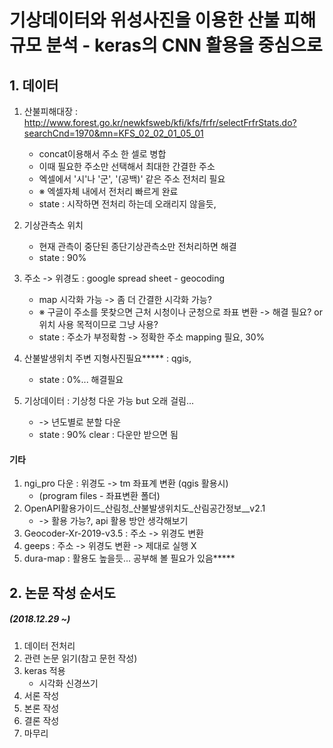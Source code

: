 # 기상데이터와 위성사진을 이용한 산불 피해규모 분석 - keras의 CNN 활용을 중심으로


## 1. 데이터 
1. 산불피해대장 : http://www.forest.go.kr/newkfsweb/kfi/kfs/frfr/selectFrfrStats.do?searchCnd=1970&mn=KFS_02_02_01_05_01
	- concat이용해서 주소 한 셀로 병합
	- 이때 필요한 주소만 선택해서 최대한 간결한 주소 
	- 엑셀에서 '시'나 '군', '(공백)' 같은 주소 전처리 필요
	- ※ 엑셀자체 내에서 전처리 빠르게 완료 
	- state : 시작하면 전처리 하는데 오래리지 않을듯, 

2. 기상관측소 위치
	- 현재 관측이 중단된 종단기상관측소만 전처리하면 해결
	- state : 90%

3. 주소 -> 위경도 : google spread sheet - geocoding
	- map 시각화 가능 -> 좀 더 간결한 시각화 가능?
	- ※ 구글이 주소를 못찾으면 근처 시청이나 군청으로 좌표 변환 -> 해결 필요? or 위치 사용 목적이므로 그냥 사용?
	- state : 주소가 부정확함 -> 정확한 주소 mapping 필요, 30%

4. 산불발생위치 주변 지형사진필요***** : qgis, 
	- state : 0%... 해결필요

5. 기상데이터 : 기상청 다운 가능 but 오래 걸림...
	- -> 년도별로 분할 다운
	- state : 90% clear : 다운만 받으면 됨


#### 기타

1. ngi_pro 다운 : 위경도 -> tm 좌표계 변환 (qgis 활용시)
	- (program files - 좌표변환 폴더)
2. OpenAPI활용가이드_산림청_산불발생위치도_산림공간정보__v2.1
	- -> 활용 가능?, api 활용 방안 생각해보기
3. Geocoder-Xr-2019-v3.5 : 주소 -> 위경도 변환
4. geeps : 주소 -> 위경도 변환 -> 제대로 실행 X
5. dura-map : 활용도 높을듯... 공부해 볼 필요가 있음***** 

## 2. 논문 작성 순서도
##### (2018.12.29 ~)

1. 데이터 전처리
2. 관련 논문 읽기(참고 문헌 작성)
3. keras 적용
	- 시각화 신경쓰기
3. 서론 작성
4. 본론 작성
5. 결론 작성
6. 마무리
